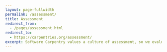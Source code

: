 ```yaml
---
layout: page-fullwidth
permalink: /assessment/
title: Assessment
redirect_from:
  - /pages/assessment.html
redirect_to:
  - https://carpentries.org/assessment/
excerpt: Software Carpentry values a culture of assessment, so we evaluate our workshops for impact
---
```


